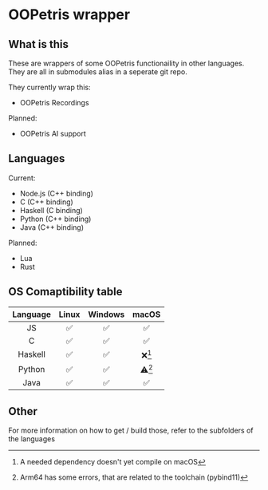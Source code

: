# OOPetris wrapper

## What is this

These are wrappers of some OOPetris functionaility in other languages.
They are all in submodules alias in a seperate git repo.

They currently wrap this:

- OOPetris Recordings

Planned:

- OOPetris AI support

## Languages

Current:

- Node.js (C++ binding)
- C (C++ binding)
- Haskell (C binding)
- Python (C++ binding)
- Java (C++ binding)

Planned:

- Lua
- Rust

## OS Comaptibility table

| Language | Linux | Windows | macOS |
| :------: | :---: | :-----: | :---: |
|    JS    |   ✅   |    ✅    |   ✅   |
|    C     |   ✅   |    ✅    |   ✅   |
| Haskell  |   ✅   |    ✅    | ❌[^1] |
|  Python  |   ✅   |    ✅    | ⚠️[^2] |
|   Java   |   ✅   |    ✅    |   ✅   |

[^1]: A needed dependency doesn't yet compile on macOS
[^2]: Arm64 has some errors, that are related to the toolchain (pybind11)

## Other

For more information on how to get / build those, refer to the subfolders of the languages
